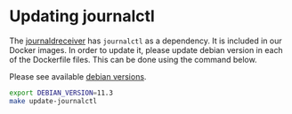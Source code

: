 # Updating journalctl

The [journaldreceiver] has `journalctl` as a dependency. It is included in our
Docker images. In order to update it, please update debian version in each of
the Dockerfile files. This can be done using the command below.

Please see available [debian versions][debian_versions].

```bash
export DEBIAN_VERSION=11.3
make update-journalctl
```

[debian_versions]: https://hub.docker.com/_/debian/?tab=description
[journaldreceiver]: https://github.com/open-telemetry/opentelemetry-collector-contrib/tree/v0.75.0/receiver/journaldreceiver
